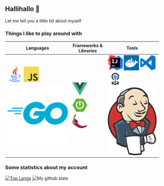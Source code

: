## Hallihallo 👋
Let me tell you a little bit about myself

### Things I like to play around with

| Languages               | Frameworks & Libraries         | Tools            |
| ----------------------- | ------------------------------ | -----------------|
| ![Java](https://github.com/MasterEvarior/MasterEvarior/blob/main/icons/java.png) ![JavaScript](https://github.com/MasterEvarior/MasterEvarior/blob/main/icons/javascript.png) ![Golang](https://github.com/MasterEvarior/MasterEvarior/blob/main/icons/go.png)| ![Vue](https://github.com/MasterEvarior/MasterEvarior/blob/main/icons/vue.png) ![Spring Boot](https://github.com/MasterEvarior/MasterEvarior/blob/main/icons/springboot.png) ![Project Lombok](https://github.com/MasterEvarior/MasterEvarior/blob/main/icons/lombok.png) | ![IntelliJ](https://github.com/MasterEvarior/MasterEvarior/blob/main/icons/intellj.png) ![Docker](https://github.com/MasterEvarior/MasterEvarior/blob/main/icons/docker.png) ![Visual Studio Code](https://github.com/MasterEvarior/MasterEvarior/blob/main/icons/vscode.png) ![Cloud Foundry](https://github.com/MasterEvarior/MasterEvarior/blob/main/icons/cf.png) ![Jenkins](https://github.com/MasterEvarior/MasterEvarior/blob/main/icons/jenkins.png)|

### Some statistics about my account

[![Top Langs](https://github-readme-stats.vercel.app/api/top-langs/?username=MasterEvarior)](https://github.com/anuraghazra/github-readme-stats)
![My github stats](https://github-readme-stats.vercel.app/api?username=MasterEvarior&show_icons=true)
